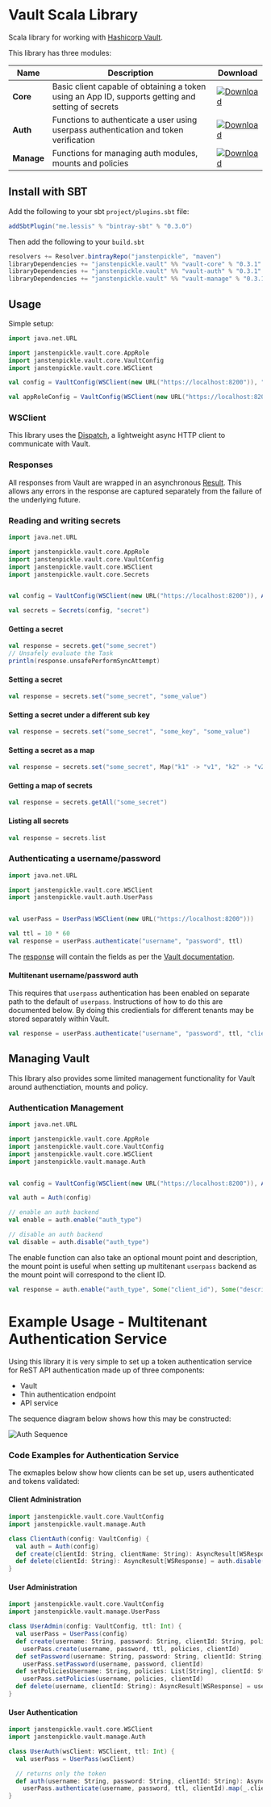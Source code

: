 # Vault Scala Library

Scala library for working with [Hashicorp Vault](https://www.vaultproject.io/).

This library has three modules:

|Name|Description|Download|
|---|---|---|
|**Core** | Basic client capable of obtaining a token using an App ID, supports getting and setting of secrets  | [![Download](https://api.bintray.com/packages/janstenpickle/maven/vault-core/images/download.svg)](https://bintray.com/janstenpickle/maven/vault-core/_latestVersion) |
| **Auth** | Functions to authenticate a user using userpass authentication and token verification | [![Download](https://api.bintray.com/packages/janstenpickle/maven/vault-auth/images/download.svg)](https://bintray.com/janstenpickle/maven/vault-auth/_latestVersion)|
| **Manage** | Functions for managing auth modules, mounts and policies | [![Download](https://api.bintray.com/packages/janstenpickle/maven/vault-manage/images/download.svg)](https://bintray.com/janstenpickle/maven/vault-manage/_latestVersion) |

## Install with SBT
Add the following to your sbt `project/plugins.sbt` file:
```scala
addSbtPlugin("me.lessis" % "bintray-sbt" % "0.3.0")
```
Then add the following to your `build.sbt`
```scala
resolvers += Resolver.bintrayRepo("janstenpickle", "maven")
libraryDependencies += "janstenpickle.vault" %% "vault-core" % "0.3.1"
libraryDependencies += "janstenpickle.vault" %% "vault-auth" % "0.3.1"
libraryDependencies += "janstenpickle.vault" %% "vault-manage" % "0.3.1"
```
## Usage
Simple setup:
```scala
import java.net.URL

import janstenpickle.vault.core.AppRole
import janstenpickle.vault.core.VaultConfig
import janstenpickle.vault.core.WSClient

val config = VaultConfig(WSClient(new URL("https://localhost:8200")), "token")

val appRoleConfig = VaultConfig(WSClient(new URL("https://localhost:8200")), AppRole("roleId", "secretId"))
```
### WSClient
This library uses the [Dispatch](http://dispatch.databinder.net/Dispatch.html), a lightweight async HTTP client to communicate with Vault.

### Responses
All responses from Vault are wrapped in an asynchronous [Result](http://github.com/albertpastrana/uscala). This allows any errors in the response are captured separately from the failure of the underlying future.

### Reading and writing secrets
```scala
import java.net.URL

import janstenpickle.vault.core.AppRole
import janstenpickle.vault.core.VaultConfig
import janstenpickle.vault.core.WSClient
import janstenpickle.vault.core.Secrets


val config = VaultConfig(WSClient(new URL("https://localhost:8200")), AppRole("roleId", "secretId"))

val secrets = Secrets(config, "secret")
```
#### Getting a secret
```scala
val response = secrets.get("some_secret")
// Unsafely evaluate the Task
println(response.unsafePerformSyncAttempt)
```
#### Setting a secret
```scala
val response = secrets.set("some_secret", "some_value")
```
#### Setting a secret under a different sub key
```scala
val response = secrets.set("some_secret", "some_key", "some_value")
```
#### Setting a secret as a map
```scala
val response = secrets.set("some_secret", Map("k1" -> "v1", "k2" -> "v2"))
```
#### Getting a map of secrets
```scala
val response = secrets.getAll("some_secret")
```
#### Listing all secrets
```scala
val response = secrets.list
```

### Authenticating a username/password
```scala
import java.net.URL

import janstenpickle.vault.core.WSClient
import janstenpickle.vault.auth.UserPass


val userPass = UserPass(WSClient(new URL("https://localhost:8200")))

val ttl = 10 * 60
val response = userPass.authenticate("username", "password", ttl)
```
The [response](auth/src/main/scala/janstenpickle/vault/auth/UserPass.scala#L23:L27) will contain the fields as per the [Vault documentation](https://www.vaultproject.io/docs/auth/userpass.html).

#### Multitenant username/password auth
This requires that `userpass` authentication has been enabled on separate path to the default of `userpass`. Instructions of how to do this are documented below. By doing this credientials for different tenants may be stored separately within Vault.
```scala
val response = userPass.authenticate("username", "password", ttl, "clientId")
```

## Managing Vault
This library also provides some limited management functionality for Vault around authenctiation, mounts and policy.
### Authentication Management
```scala
import java.net.URL

import janstenpickle.vault.core.AppRole
import janstenpickle.vault.core.VaultConfig
import janstenpickle.vault.core.WSClient
import janstenpickle.vault.manage.Auth


val config = VaultConfig(WSClient(new URL("https://localhost:8200")), AppRole("roleId", "secretId"))

val auth = Auth(config)

// enable an auth backend
val enable = auth.enable("auth_type")

// disable an auth backend
val disable = auth.disable("auth_type")
```
The enable function can also take an optional mount point and description, the mount point is useful when setting up multitenant `userpass` backend as the mount point will correspond to the client ID.
```scala
val response = auth.enable("auth_type", Some("client_id"), Some("description"))
```


# Example Usage - Multitenant Authentication Service
Using this library it is very simple to set up a token authentication service for ReST API authentication made up of three components:

* Vault
* Thin authentication endpoint
* API service

The sequence diagram below shows how this may be constructed:

![Auth Sequence](https://i.imgur.com/nu6Gs77.png)

### Code Examples for Authentication Service

The exmaples below show how clients can be set up, users authenticated and tokens validated:

#### Client Administration
```scala
import janstenpickle.vault.core.VaultConfig
import janstenpickle.vault.manage.Auth

class ClientAuth(config: VaultConfig) {
  val auth = Auth(config)
  def create(clientId: String, clientName: String): AsyncResult[WSResponse] = auth.enable("userpass", Some(clientId), Some(clientName))
  def delete(clientId: String): AsyncResult[WSResponse] = auth.disable(clientId)
}
```
#### User Administration
```scala
import janstenpickle.vault.core.VaultConfig
import janstenpickle.vault.manage.UserPass

class UserAdmin(config: VaultConfig, ttl: Int) {
  val userPass = UserPass(config)
  def create(username: String, password: String, clientId: String, policies: Option[List[String]] = None): AsyncResult[WSResponse] =
    userPass.create(username, password, ttl, policies, clientId)
  def setPassword(username: String, password: String, clientId: String): AsyncResult[WSResponse] =
    userPass.setPassword(username, password, clientId)
  def setPoliciesUsername: String, policies: List[String], clientId: String): AsyncResult[WSResponse] =
    userPass.setPolicies(username, policies, clientId)
  def delete(username, clientId: String): AsyncResult[WSResponse] = userPass.delete(username, clientId)
}
```
#### User Authentication
```scala
import janstenpickle.vault.core.WSClient
import janstenpickle.vault.manage.Auth

class UserAuth(wsClient: WSClient, ttl: Int) {
  val userPass = UserPass(wsClient)

  // returns only the token
  def auth(username: String, password: String, clientId: String): AsyncResult[String] =
    userPass.authenticate(username, password, ttl, clientId).map(_.client_token)
}
```
